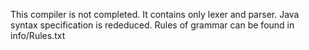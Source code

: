 This compiler is not completed. It contains only lexer and parser.
Java syntax specification is rededuced. Rules of grammar can be found in info/Rules.txt
